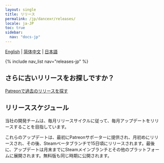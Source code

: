 ```yaml
---
layout: single
title: リリース
permalink: /jp/dancexr/releases/
locale: ja-JP
toc: true
sidebar:
  nav: "docs-jp"
---
```

[English](/dancexr/releases/releases) | [简体中文](/zh/dancexr/releases/releases) | [日本語](/jp/dancexr/releases/releases)


{% include nav_list nav="releases-jp" %}


## さらに古いリリースをお探しですか？

[Patreonで過去のリリースを探す](https://www.patreon.com/dvvr)

## リリーススケジュール

当社の開発チームは、毎月リリースサイクルに従って、毎月アップデートをリリースすることを目指しています。

これらのアップデートは、最初にPatreonサポーターに提供され、月初めにリリースされ、その後、Steamベータブランチで15日頃にリリースされます。最後に、アップデートは月末までにSteamメインブランチとその他のプラットフォームに展開されます。無料版も同じ時期に公開されます。